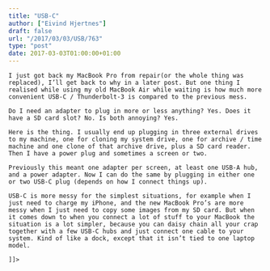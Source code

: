 ```yaml
---
title: "USB-C"
author: ["Eivind Hjertnes"]
draft: false
url: "/2017/03/03/USB/763"
type: "post"
date: 2017-03-03T01:00:00+01:00
---
```


<div class="HTML">
  <div></div>

<p>

</div>

```text
I just got back my MacBook Pro from repair(or the whole thing was replaced), I’ll get back to why in a later post. But one thing I realised while using my old MacBook Air while waiting is how much more convenient USB-C / Thunderbolt-3 is compared to the previous mess.
```

<div class="HTML">
  <div></div>

</p>

</div>

<div class="HTML">
  <div></div>

<p>

</div>

```text
Do I need an adapter to plug in more or less anything? Yes. Does it have a SD card slot? No. Is both annoying? Yes.
```

<div class="HTML">
  <div></div>

</p>

</div>

<div class="HTML">
  <div></div>

<p>

</div>

```text
Here is the thing. I usually end up plugging in three external drives to my machine, one for cloning my system drive, one for archive / time machine and one clone of that archive drive, plus a SD card reader. Then I have a power plug and sometimes a screen or two.
```

<div class="HTML">
  <div></div>

</p>

</div>

<div class="HTML">
  <div></div>

<p>

</div>

```text
Previously this meant one adapter per screen, at least one USB-A hub, and a power adapter. Now I can do the same by plugging in either one or two USB-C plug (depends on how I connect things up).
```

<div class="HTML">
  <div></div>

</p>

</div>

<div class="HTML">
  <div></div>

<p>

</div>

```text
USB-C is more messy for the simplest situations, for example when I just need to charge my iPhone, and the new MacBook Pro’s are more messy when I just need to copy some images from my SD card. But when it comes down to when you connect a lot of stuff to your MacBook the situation is a lot simpler, because you can daisy chain all your crap together with a few USB-C hubs and just connect one cable to your system. Kind of like a dock, except that it isn’t tied to one laptop model.
```

<div class="HTML">
  <div></div>

</p>

</div>

<div class="HTML">
  <div></div>

<p>

</div>

```text
]]>
```

<div class="HTML">
  <div></div>

</p>

</div>
